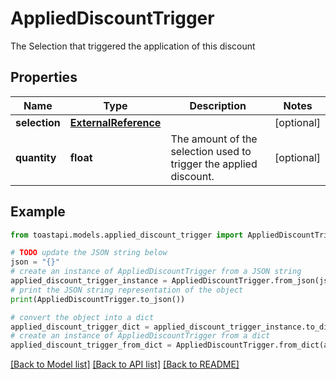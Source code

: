 # AppliedDiscountTrigger

The Selection that triggered the application of this discount

## Properties

Name | Type | Description | Notes
------------ | ------------- | ------------- | -------------
**selection** | [**ExternalReference**](ExternalReference.md) |  | [optional] 
**quantity** | **float** | The amount of the selection used to trigger the applied discount. | [optional] 

## Example

```python
from toastapi.models.applied_discount_trigger import AppliedDiscountTrigger

# TODO update the JSON string below
json = "{}"
# create an instance of AppliedDiscountTrigger from a JSON string
applied_discount_trigger_instance = AppliedDiscountTrigger.from_json(json)
# print the JSON string representation of the object
print(AppliedDiscountTrigger.to_json())

# convert the object into a dict
applied_discount_trigger_dict = applied_discount_trigger_instance.to_dict()
# create an instance of AppliedDiscountTrigger from a dict
applied_discount_trigger_from_dict = AppliedDiscountTrigger.from_dict(applied_discount_trigger_dict)
```
[[Back to Model list]](../README.md#documentation-for-models) [[Back to API list]](../README.md#documentation-for-api-endpoints) [[Back to README]](../README.md)


